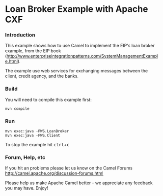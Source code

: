 # Loan Broker Example with Apache CXF

### Introduction
This example shows how to use Camel to implement the EIP's loan broker example,
from the EIP book (http://www.enterpriseintegrationpatterns.com/SystemManagementExample.html).

The example use web services for exchanging messages between
the client, credit agency, and the banks.

### Build

You will need to compile this example first:

	mvn compile

### Run

	mvn exec:java -PWS.LoanBroker
	mvn exec:java -PWS.Client

To stop the example hit <kbd>ctrl</kbd>+<kbd>c</kbd>


### Forum, Help, etc

If you hit an problems please let us know on the Camel Forums
	<http://camel.apache.org/discussion-forums.html>

Please help us make Apache Camel better - we appreciate any feedback you may
have.  Enjoy!
